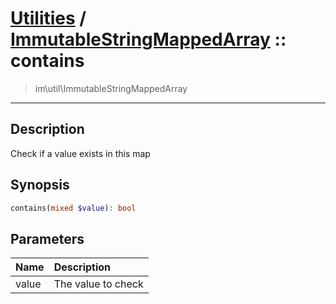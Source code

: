 # [Utilities](util.md) / [ImmutableStringMappedArray](util-ImmutableStringMappedArray.md) :: contains
 > im\util\ImmutableStringMappedArray
____

## Description
Check if a value exists in this map

## Synopsis
```php
contains(mixed $value): bool
```

## Parameters
| Name | Description |
| :--- | :---------- |
| value | The value to check |
